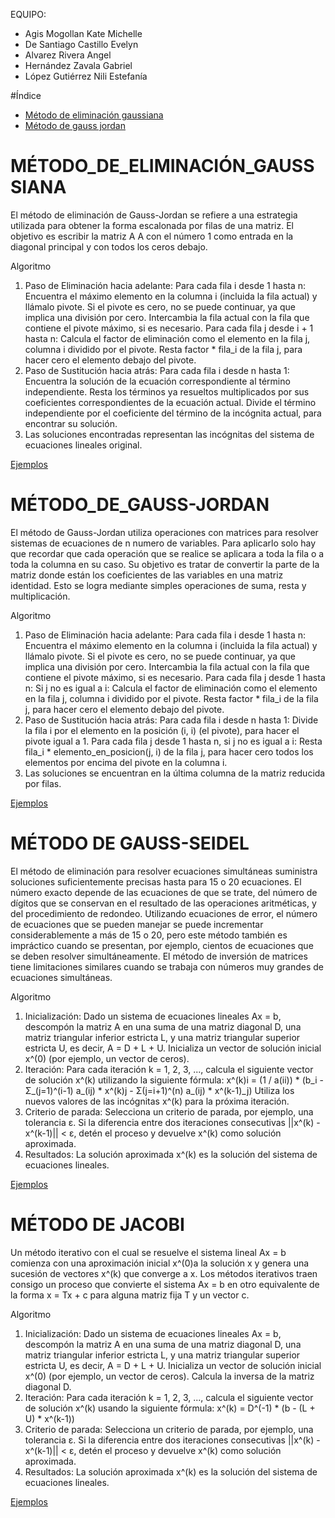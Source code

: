 EQUIPO:
* Agis Mogollan Kate Michelle
* De Santiago Castillo Evelyn
* Alvarez Rivera Angel
* Hernández Zavala Gabriel
* López Gutiérrez Nili Estefanía

#Índice
* [Método de eliminación gaussiana](#MÉTODO_DE_ELIMINACIÓN_GAUSSSIANA)
* [Método de gauss jordan](#MÉTODO_DE_GAUSS-JORDAN)

# MÉTODO_DE_ELIMINACIÓN_GAUSSSIANA

El método de eliminación de Gauss-Jordan se refiere a una estrategia utilizada para obtener la forma escalonada por filas de una matriz. 
El objetivo es escribir la matriz A A con el número 1 como entrada en la diagonal principal y con todos los ceros debajo.

Algoritmo
1. Paso de Eliminación hacia adelante:
  Para cada fila i desde 1 hasta n:
    Encuentra el máximo elemento en la columna i (incluida la fila actual) y llámalo pivote.
    Si el pivote es cero, no se puede continuar, ya que implica una división por cero.
    Intercambia la fila actual con la fila que contiene el pivote máximo, si es necesario.
    Para cada fila j desde i + 1 hasta n:
      Calcula el factor de eliminación como el elemento en la fila j, columna i dividido por el pivote.
      Resta factor * fila_i de la fila j, para hacer cero el elemento debajo del pivote.
2. Paso de Sustitución hacia atrás:
  Para cada fila i desde n hasta 1:
    Encuentra la solución de la ecuación correspondiente al término independiente.
    Resta los términos ya resueltos multiplicados por sus coeficientes correspondientes de la ecuación actual.
    Divide el término independiente por el coeficiente del término de la incógnita actual, para encontrar su solución.
3. Las soluciones encontradas representan las incógnitas del sistema de ecuaciones lineales original.

[Ejemplos](https://github.com/NiliLG/MetodosNumericosT3/tree/main/EliminacionGaussiana)

# MÉTODO_DE_GAUSS-JORDAN

El método de Gauss-Jordan utiliza operaciones con matrices para resolver sistemas de ecuaciones de n numero de variables. Para aplicarlo solo hay que recordar que cada operación que se realice se aplicara a toda la fila o a toda la columna en su caso. Su objetivo es tratar de convertir la parte de la matriz donde están los coeficientes de las variables en una matriz identidad. Esto se logra mediante simples operaciones de suma, resta y multiplicación. 

Algoritmo
1. Paso de Eliminación hacia adelante:
  Para cada fila i desde 1 hasta n:
    Encuentra el máximo elemento en la columna i (incluida la fila actual) y llámalo pivote.
    Si el pivote es cero, no se puede continuar, ya que implica una división por cero.
    Intercambia la fila actual con la fila que contiene el pivote máximo, si es necesario.
    Para cada fila j desde 1 hasta n:
      Si j no es igual a i:
      Calcula el factor de eliminación como el elemento en la fila j, columna i dividido por el pivote.
      Resta factor * fila_i de la fila j, para hacer cero el elemento debajo del pivote.
2. Paso de Sustitución hacia atrás:
  Para cada fila i desde n hasta 1:
    Divide la fila i por el elemento en la posición (i, i) (el pivote), para hacer el pivote igual a 1.
    Para cada fila j desde 1 hasta n, si j no es igual a i:
      Resta fila_i * elemento_en_posicion(j, i) de la fila j, para hacer cero todos los elementos por encima del pivote en la columna i.
3. Las soluciones se encuentran en la última columna de la matriz reducida por filas.

[Ejemplos](https://github.com/NiliLG/MetodosNumericosT3/tree/main/GaussJordan)

# MÉTODO DE GAUSS-SEIDEL

El método de eliminación para resolver ecuaciones simultáneas suministra soluciones suficientemente precisas hasta para 15 o 20 ecuaciones. El número exacto depende de las ecuaciones de que se trate, del número de dígitos que se conservan en el resultado de las operaciones aritméticas, y del procedimiento de redondeo. Utilizando ecuaciones de error, el número de ecuaciones que se pueden manejar se puede incrementar considerablemente a más de 15 o 20, pero este método también es impráctico cuando se presentan, por ejemplo, cientos de ecuaciones que se deben resolver simultáneamente. El método de inversión de matrices tiene limitaciones similares cuando se trabaja con números muy grandes de ecuaciones simultáneas.

Algoritmo

1. Inicialización:
Dado un sistema de ecuaciones lineales Ax = b, descompón la matriz A en una suma de una matriz diagonal D, una matriz triangular inferior estricta L, y una matriz triangular superior estricta U, es decir, A = D + L + U.
Inicializa un vector de solución inicial x^(0) (por ejemplo, un vector de ceros).
2. Iteración:
Para cada iteración k = 1, 2, 3, ..., calcula el siguiente vector de solución x^(k) utilizando la siguiente fórmula:
x^(k)i = (1 / a(ii)) * (b_i - Σ_(j=1)^(i-1) a_(ij) * x^(k)j - Σ(j=i+1)^(n) a_(ij) * x^(k-1)_j)
Utiliza los nuevos valores de las incógnitas x^(k) para la próxima iteración.
3. Criterio de parada:
Selecciona un criterio de parada, por ejemplo, una tolerancia ε.
Si la diferencia entre dos iteraciones consecutivas ||x^(k) - x^(k-1)|| < ε, detén el proceso y devuelve x^(k) como solución aproximada.
4. Resultados:
La solución aproximada x^(k) es la solución del sistema de ecuaciones lineales.

[Ejemplos](https://github.com/NiliLG/MetodosNumericosT3/tree/main/Gauss-Seidel)

# MÉTODO DE JACOBI

Un método iterativo con el cual se resuelve el sistema lineal Ax = b comienza con una aproximación inicial x^(0)a la solución x y genera una sucesión de vectores x^(k) que converge a x. Los métodos iterativos traen consigo un proceso que convierte el sistema Ax = b en otro equivalente de la forma x = Tx + c para alguna matriz fija T y un vector c.

Algoritmo

1. Inicialización:
  Dado un sistema de ecuaciones lineales Ax = b, descompón la matriz A en una suma de una matriz diagonal D, una matriz triangular inferior estricta L, y una matriz triangular superior estricta U, es decir, A = D + L + U.
  Inicializa un vector de solución inicial x^(0) (por ejemplo, un vector de ceros).
  Calcula la inversa de la matriz diagonal D.
2. Iteración:
  Para cada iteración k = 1, 2, 3, ..., calcula el siguiente vector de solución x^(k) usando la siguiente fórmula:
  x^(k) = D^(-1) * (b - (L + U) * x^(k-1))
3. Criterio de parada:
  Selecciona un criterio de parada, por ejemplo, una tolerancia ε.
  Si la diferencia entre dos iteraciones consecutivas ||x^(k) - x^(k-1)|| < ε, detén el proceso y devuelve x^(k) como solución aproximada.
4. Resultados:
  La solución aproximada x^(k) es la solución del sistema de ecuaciones lineales.

[Ejemplos](https://github.com/NiliLG/MetodosNumericosT3/tree/main/Jacobi)
